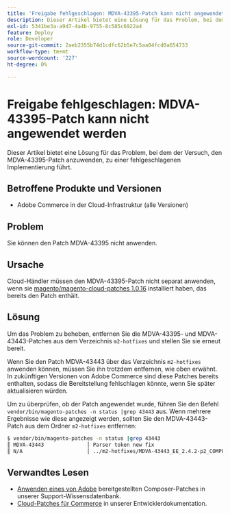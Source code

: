 ```yaml
---
title: 'Freigabe fehlgeschlagen: MDVA-43395-Patch kann nicht angewendet werden'
description: Dieser Artikel bietet eine Lösung für das Problem, bei dem der Versuch, den MDVA-43395-Patch anzuwenden, zu einer fehlgeschlagenen Implementierung führt.
exl-id: 5341be3a-a9d7-4a4b-9755-8c585c6922a4
feature: Deploy
role: Developer
source-git-commit: 2aeb2355b74d1cdfc62b5e7c5aa04fcd0a654733
workflow-type: tm+mt
source-wordcount: '227'
ht-degree: 0%

---
```


# Freigabe fehlgeschlagen: MDVA-43395-Patch kann nicht angewendet werden

Dieser Artikel bietet eine Lösung für das Problem, bei dem der Versuch, den MDVA-43395-Patch anzuwenden, zu einer fehlgeschlagenen Implementierung führt.

## Betroffene Produkte und Versionen

* Adobe Commerce in der Cloud-Infrastruktur (alle Versionen)

## Problem

Sie können den Patch MDVA-43395 nicht anwenden.

## Ursache

Cloud-Händler müssen den MDVA-43395-Patch nicht separat anwenden, wenn sie [magento/magento-cloud-patches 1.0.16](https://experienceleague.adobe.com/en/docs/commerce-cloud-service/user-guide/release-notes/cloud-patches#v1016) installiert haben, das bereits den Patch enthält.

## Lösung

Um das Problem zu beheben, entfernen Sie die MDVA-43395- und MDVA-43443-Patches aus dem Verzeichnis `m2-hotfixes` und stellen Sie sie erneut bereit.

Wenn Sie den Patch MDVA-43443 über das Verzeichnis `m2-hotfixes` anwenden können, müssen Sie ihn trotzdem entfernen, wie oben erwähnt. In zukünftigen Versionen von Adobe Commerce sind diese Patches bereits enthalten, sodass die Bereitstellung fehlschlagen könnte, wenn Sie später aktualisieren würden.

Um zu überprüfen, ob der Patch angewendet wurde, führen Sie den Befehl `vendor/bin/magento-patches -n status |grep 43443` aus.
Wenn mehrere Ergebnisse wie diese angezeigt werden, sollten Sie den MDVA-43443-Patch aus dem Ordner `m2-hotfixes` entfernen:

```bash
$ vendor/bin/magento-patches -n status |grep 43443
║ MDVA-43443              │ Parser token new fix                                         │ Other           │ Adobe Commerce Support │ Applied     │ Patch type: Required                                     ║
║ N/A                     │ ../m2-hotfixes/MDVA-43443_EE_2.4.2-p2_COMPOSER_v1.patch      │ Other           │ Local                  │ Applied     │ Patch type: Custom                                       ║
```

## Verwandtes Lesen

* [Anwenden eines von Adobe](/help/how-to/general/how-to-apply-a-composer-patch-provided-by-magento.md) bereitgestellten Composer-Patches in unserer Support-Wissensdatenbank.
* [Cloud-Patches für Commerce](https://experienceleague.adobe.com/en/docs/commerce-cloud-service/user-guide/release-notes/cloud-patches#v1016) in unserer Entwicklerdokumentation.
